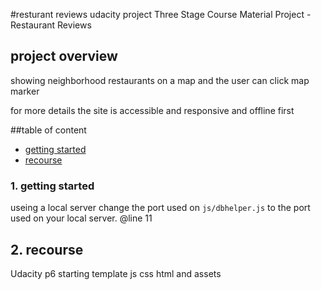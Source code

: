 #resturant reviews udacity project
   Three Stage Course Material Project - Restaurant Reviews
## project overview

showing neighborhood restaurants on a map and the user can click map marker
 
for more details the site is accessible and responsive and offline first
    
##table of content
* [getting started](#2-start)
* [recourse](#3-resourses)

### 1. getting started
   useing a local server change the port used on `js/dbhelper.js`
    to the port used on your local server. @line 11
    
  ## 2. recourse
  
  Udacity p6 starting template js css html and assets
  
  
  
    
    
 
    